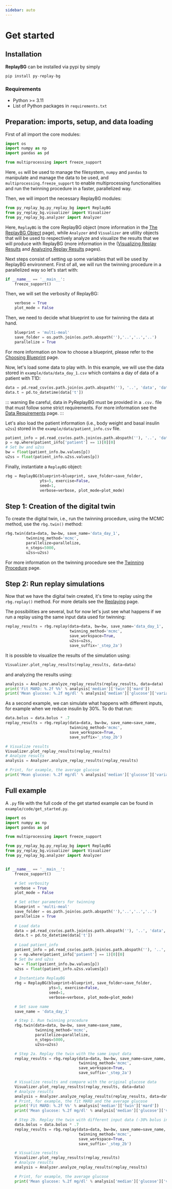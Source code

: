 ```yaml
---
sidebar: auto
---
```

# Get started

## Installation

**ReplayBG** can be installed via pypi by simply 

```python
pip install py-replay-bg
```

### Requirements

* Python >= 3.11
* List of Python packages in `requirements.txt`

## Preparation: imports, setup, and data loading 

First of all import the core modules:
```python
import os
import numpy as np
import pandas as pd

from multiprocessing import freeze_support
```

Here, `os` will be used to manage the filesystem, `numpy` and `pandas` to manipulate and manage the data to be used, and
`multiprocessing.freeze_support` to enable multiprocessing functionalities and run the twinning procedure in a faster,
parallelized way. 

Then, we will import the necessary ReplayBG modules:
```python twoslash
from py_replay_bg.py_replay_bg import ReplayBG
from py_replay_bg.visualizer import Visualizer
from py_replay_bg.analyzer import Analyzer
```

Here, `ReplayBG` is the core ReplayBG object (more information in the [The ReplayBG Object](./replaybg_object.md) page),
while `Analyzer` and `Visualizer` are utility objects that will be used to
respectively analyze and visualize the results that we will produce with ReplayBG
(more information in the ([Visualizing Replay Results](./visualizing_replay_results.md) and
 [Analyzing Replay Results](./analyzing_replay_results.md) pages).

Next steps consist of setting up some variables that will be used by ReplayBG environment. 
First of all, we will run the twinning procedure in a parallelized way so let's start with:
```python
if __name__ == '__main__':
    freeze_support()
```

Then, we will set the verbosity of ReplayBG:
```python
    verbose = True
    plot_mode = False
```
 
Then, we need to decide what blueprint to use for twinning the data at hand. 
```python
    blueprint = 'multi-meal'
    save_folder = os.path.join(os.path.abspath(''),'..','..','..')
    parallelize = True
```

For more information on how to choose a blueprint, please refer to the [Choosing Blueprint](./choosing_blueprint.md) page.

Now, let's load some data to play with. In this example, we will use the data stored in `example/data/data_day_1.csv` 
which contains a day of data of a patient with T1D:

```python
data = pd.read_csv(os.path.join(os.path.abspath(''), '..', 'data', 'data_day_1.csv'))
data.t = pd.to_datetime(data['t'])
```

::: warning 
Be careful, data in PyReplayBG must be provided in a `.csv.` file that must follow some strict requirements. For more 
information see the [Data Requirements](./data_requirements) page.
:::

Let's also load the patient information (i.e., body weight and basal insulin `u2ss`) stored in the `example/data/patient_info.csv` file.

```python
patient_info = pd.read_csv(os.path.join(os.path.abspath(''), '..', 'data', 'patient_info.csv'))
p = np.where(patient_info['patient'] == 1)[0][0]
# Set bw and u2ss
bw = float(patient_info.bw.values[p])
u2ss = float(patient_info.u2ss.values[p])
```

Finally, instantiate a `ReplayBG` object:

```python
rbg = ReplayBG(blueprint=blueprint, save_folder=save_folder,
               yts=5, exercise=False,
               seed=1,
               verbose=verbose, plot_mode=plot_mode)

```

## Step 1: Creation of the digital twin

To create the digital twin, i.e., run the twinning procedure, using the MCMC method, use the `rbg.twin()` method:

```python
rbg.twin(data=data, bw=bw, save_name='data_day_1',
         twinning_method='mcmc',
         parallelize=parallelize,
         n_steps=5000,
         u2ss=u2ss)
```

For more information on the twinning procedure see the [Twinning Procedure](./twinning_procedure.md) page.


## Step 2: Run replay simulations

Now that we have the digital twin created, it's time to replay using the `rbg.replay()` method. For more details 
see the [Replaying](./replaying.md) page.

The possibilities are several, but for now let's just see what happens if we run a replay using the same input data used for twinning:

```python
replay_results = rbg.replay(data=data, bw=bw, save_name='data_day_1',
                            twinning_method='mcmc',
                            save_workspace=True,
                            u2ss=u2ss,
                            save_suffix='_step_2a')
```

It is possible to visualize the results of the simulation using:

```python
Visualizer.plot_replay_results(replay_results, data=data)
```

and analyzing the results using: 

```python
analysis = Analyzer.analyze_replay_results(replay_results, data=data)
print('Fit MARD: %.2f %%' % analysis['median']['twin']['mard'])
print('Mean glucose: %.2f mg/dl' % analysis['median']['glucose']['variability']['mean_glucose'])
```

As a second example, we can simulate what happens with different inputs, for example when we reduce insulin by 30%.
To do that run:

```python
data.bolus = data.bolus * .7
replay_results = rbg.replay(data=data, bw=bw, save_name=save_name,
                            twinning_method='mcmc',
                            save_workspace=True,
                            save_suffix='_step_2b')

# Visualize results
Visualizer.plot_replay_results(replay_results)
# Analyze results
analysis = Analyzer.analyze_replay_results(replay_results)

# Print, for example, the average glucose
print('Mean glucose: %.2f mg/dl' % analysis['median']['glucose']['variability']['mean_glucose'])
```

## Full example

A `.py` file with the full code of the get started example can be found in `example/code/get_started.py`.

```python
import os
import numpy as np
import pandas as pd

from multiprocessing import freeze_support

from py_replay_bg.py_replay_bg import ReplayBG
from py_replay_bg.visualizer import Visualizer
from py_replay_bg.analyzer import Analyzer


if __name__ == '__main__':
    freeze_support()

    # Set verbosity
    verbose = True
    plot_mode = False

    # Set other parameters for twinning
    blueprint = 'multi-meal'
    save_folder = os.path.join(os.path.abspath(''),'..','..','..')
    parallelize = True
    
    # Load data
    data = pd.read_csv(os.path.join(os.path.abspath(''), '..', 'data', 'data_day_1.csv'))
    data.t = pd.to_datetime(data['t'])
    
    # Load patient_info
    patient_info = pd.read_csv(os.path.join(os.path.abspath(''), '..', 'data', 'patient_info.csv'))
    p = np.where(patient_info['patient'] == 1)[0][0]
    # Set bw and u2ss
    bw = float(patient_info.bw.values[p])
    u2ss = float(patient_info.u2ss.values[p])
    
    # Instantiate ReplayBG
    rbg = ReplayBG(blueprint=blueprint, save_folder=save_folder,
                   yts=5, exercise=False,
                   seed=1,
                   verbose=verbose, plot_mode=plot_mode)

    # Set save name
    save_name = 'data_day_1'

    # Step 1. Run twinning procedure
    rbg.twin(data=data, bw=bw, save_name=save_name,
             twinning_method='mcmc',
             parallelize=parallelize,
             n_steps=5000,
             u2ss=u2ss)

    # Step 2a. Replay the twin with the same input data
    replay_results = rbg.replay(data=data, bw=bw, save_name=save_name,
                                twinning_method='mcmc',
                                save_workspace=True,
                                save_suffix='_step_2a')

    # Visualize results and compare with the original glucose data
    Visualizer.plot_replay_results(replay_results, data=data)
    # Analyze results
    analysis = Analyzer.analyze_replay_results(replay_results, data=data)
    # Print, for example, the fit MARD and the average glucose
    print('Fit MARD: %.2f %%' % analysis['median']['twin']['mard'])
    print('Mean glucose: %.2f mg/dl' % analysis['median']['glucose']['variability']['mean_glucose'])

    # Step 2b. Replay the twin with different input data (-30% bolus insulin) to experiment how glucose changes
    data.bolus = data.bolus * .7
    replay_results = rbg.replay(data=data, bw=bw, save_name=save_name,
                                twinning_method='mcmc',
                                save_workspace=True,
                                save_suffix='_step_2b')

    # Visualize results
    Visualizer.plot_replay_results(replay_results)
    # Analyze results
    analysis = Analyzer.analyze_replay_results(replay_results)

    # Print, for example, the average glucose
    print('Mean glucose: %.2f mg/dl' % analysis['median']['glucose']['variability']['mean_glucose'])
```
